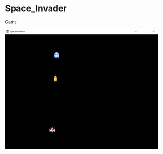 # Space_Invader
Game 

<img src="https://github.com/SanchitaChavan/Space_Invader/blob/master/SpaceInvaders.jpg"> </img>
